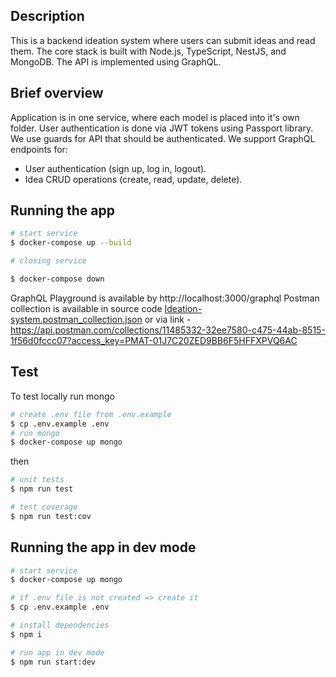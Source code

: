 ## Description

This is a backend ideation system where users can submit ideas and read them. The core stack is built with Node.js, TypeScript, NestJS, and MongoDB. The API is implemented using GraphQL.

## Brief overview

Application is in one service, where each model is placed into it's own folder.
User authentication is done via JWT tokens using Passport library.
We use guards for API that should be authenticated.
We support GraphQL endpoints for:
* User authentication (sign up, log in, logout).
* Idea CRUD operations (create, read, update, delete).

## Running the app

```bash
# start service
$ docker-compose up --build

# closing service

$ docker-compose down
```

GraphQL Playground is available by http://localhost:3000/graphql
Postman collection is available in source code [Ideation-system.postman_collection.json](Ideation-system.postman_collection.json)
or via link - https://api.postman.com/collections/11485332-32ee7580-c475-44ab-8515-1f56d0fccc07?access_key=PMAT-01J7C20ZED9BB6F5HFFXPVQ6AC

## Test

To test locally run mongo 

```bash
# create .env file from .env.example
$ cp .env.example .env
# run mongo
$ docker-compose up mongo
```
then

```bash
# unit tests
$ npm run test

# test coverage
$ npm run test:cov
```

## Running the app in dev mode

```bash
# start service
$ docker-compose up mongo

# if .env file is not created => create it
$ cp .env.example .env

# install dependencies
$ npm i

# run app in dev mode 
$ npm run start:dev
```